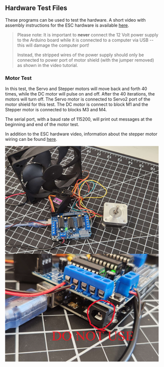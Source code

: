 ## Hardware Test Files

These programs can be used to test the hardware. 
A short video with assembly instructions for the ESC hardware is available [here](https://drive.google.com/file/d/1DRpB7Qy6YpE_sjXaRERW-EI_ULjzWqRX/view?usp=drive_link).

> Please note: It is important to **never** connect the 12 Volt power supply to the Arduino board while it is connected to a computer via USB -- this will damage the computer port!
> 
> Instead, the stripped wires of the power supply should only be connected to power port of motor shield (with the jumper removed) as shown in the video tutorial.

### Motor Test

In this test, the Servo and Stepper motors will move back and forth 40 times, while the DC motor will pulse on and off. After the 40 iterations, the motors will turn off. 
The Servo motor is connected to Servo2 port of the motor shield for this test. The DC motor is connect to block M1 and the Stepper motor is connected to blocks M3 and M4. 

The serial port, with a baud rate of 115200, will print out messages at the beginning and end of the motor test.

In addition to the ESC hardware video, information about the stepper motor wiring can be found [here](https://learn.adafruit.com/adafruit-motor-shield-v2-for-arduino/using-stepper-motors).

<img src="https://github.com/TrustworthyComputing/csaw_esc_2024/blob/main/challenges/hardware_test/BoardSetup.jpg" alt="CsawESC2024Board" align="center"  title="Csaw ESC 2024 Board Setup" width="500" height="350"><img src="https://github.com/TrustworthyComputing/csaw_esc_2024/blob/main/challenges/hardware_test/barreljack_doNOTuse.jpg" alt="DoNotUseBarrelJack" align="center"  title="Do Not Use the Barrel Jack Connector"  width="500" height="350">
